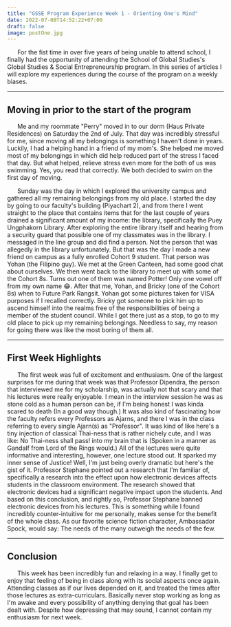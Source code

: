 ```yaml
---
title: "GSSE Program Experience Week 1 - Orienting One's Mind"
date: 2022-07-08T14:52:22+07:00
draft: false
image: postOne.jpg
---
```


&nbsp;&nbsp;&nbsp;&nbsp;&nbsp;&nbsp;For the fist time in over five years of being unable to attend school, I finally had the opportunity of attending the School of Global Studies's Global Studies & Social Entrepreneurship program. In this series of articles I will explore my experiences during the course of the program on a weekly biases.

***

## Moving in prior to the start of the program
  
&nbsp;&nbsp;&nbsp;&nbsp;&nbsp;&nbsp;Me and my roommate "Perry" moved in to our dorm (Haus Private Residences) on Saturday the 2nd of July. That day was incredibly stressful for me, since moving all my belongings is something I haven't done in years. Luckily, I had a helping hand in a friend of my mom's. She helped me moved most of my belongings in which did help reduced part of the stress I faced that day. But what helped, relieve stress even more for the both of us was swimming. Yes, you read that correctly. We both decided to swim on the first day of moving.

&nbsp;&nbsp;&nbsp;&nbsp;&nbsp;&nbsp;Sunday was the day in which I explored the university campus and gathered all my remaining belongings from my old place. I started the day by going to our faculty's building (Piyachart 2), and from there I went straight to the place that contains items that for the last couple of years drained a significant amount of my income: the library, specifically the Puey Ungphakorn Library. After exploring the entire library itself and hearing from a security guard that possible one of my classmates was in the library. I messaged in the line group and did find a person. Not the person that was allegedly in the library unfortunately. But that was the day I made a new friend on campus as a fully enrolled Cohort 9 student. That person was Yohan (the Filipino guy). We met at the Green Canteen, had some good chat about ourselves. We then went back to the library to meet up with some of the Cohort 8s. Turns out one of them was named Potter! Only one vowel off from my own name 😂. After that me, Yohan, and Bricky (one of the Cohort 8s) when to Future Park Rangsit. Yohan got some pictures taken for VISA purposes if I recalled correctly. Bricky got someone to pick him up to ascend himself into the realms free of the responsibilities of being a member of the student council. While I got there just as a stop, to go to my old place to pick up my remaining belongings. Needless to say, my reason for going there was like the most boring of them all.

***

## First Week Highlights

&nbsp;&nbsp;&nbsp;&nbsp;&nbsp;&nbsp;The first week was full of excitement and enthusiasm. One of the largest surprises for me during that week was that Professor Dipendra, the person that interviewed me for my scholarship, was actually not that scary and that his lectures were really enjoyable. I mean in the interview session he was as stone cold as a human person can be, if I'm being honest I was kinda scared to death (In a good way though.) It was also kind of fascinating how the faculty refers every Professors as Ajarns, and there I was in the class referring to every single Ajarn(s) as "Professor". It was kind of like here's a tiny injection of classical Thai-ness that is rather nichely cute, and I was like: No Thai-ness shall pass! into my brain that is (Spoken in a manner as Gandalf from Lord of the Rings would.) All of the lectures were quite informative and interesting, however, one lecture stood out. It sparked my inner sense of Justice! Well, I'm just being overly dramatic but here's the gist of it. Professor Stephane pointed out a research that I'm familiar of, specifically a research into the effect upon how electronic devices affects students in the classroom environment. The research showed that electronic devices had a significant negative impact upon the students. And based on this conclusion, and rightly so, Professor Stephane banned electronic devices from his lectures. This is something while I found incredibly counter-intuitive for me personally, makes sense for the benefit of the whole class. As our favorite science fiction character, Ambassador Spock, would say: The needs of the many outweigh the needs of the few.

***

## Conclusion

&nbsp;&nbsp;&nbsp;&nbsp;&nbsp;&nbsp;This week has been incredibly fun and relaxing in a way. I finally get to enjoy that feeling of being in class along with its social aspects once again. Attending classes as if our lives depended on it, and treated the times after those lectures as extra-curriculars. Basically never stop working as long as I'm awake and every possibility of anything denying that goal has been dealt with. Despite how depressing that may sound, I cannot contain my enthusiasm for next week.